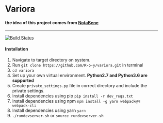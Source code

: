 # Variora

#### the idea of this project comes from [NotaBene](http://nb.mit.edu/)

--------

[![Build Status](https://travis-ci.org/R-o-y/variora.svg?branch=master)](https://travis-ci.org/R-o-y/variora)

#### Installation

1. Navigate to target directory on system.
2. Run `git clone https://github.com/R-o-y/variora.git` in terminal
3. `cd variora`
4. Set up your own virtual environment. **Python2.7 and Python3.6 are supported**
5. Create `private_settings.py` file in correct directory and include the private settings.
6. Install dependencies using pip `pip install -r dev_reqs.txt`
7. Install dependencies using npm `npm install -g yarn webpack@4 webpack-cli`
8. Install dependencies using yarn `yarn`
9. `./rundevserver.sh` or `source rundevserver.sh`
